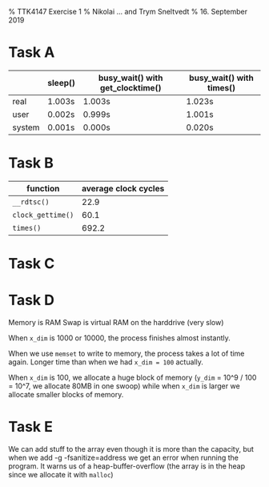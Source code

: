 % TTK4147 Exercise 1
% Nikolai ... and Trym Sneltvedt
% 16. September 2019

# Task A

|        | sleep() | busy_wait() with get_clocktime() | busy_wait() with times() |
| ------ | ------- | -------------------------------- | ------------------------ |
| real   |  1.003s |                           1.003s |                   1.023s |
| user   |  0.002s |                           0.999s |                   1.001s |
| system |  0.001s |                           0.000s |                   0.020s |


# Task B

| function          | average clock cycles |
| ----------------- | -------------------- |
| `__rdtsc()`       | 22.9                 |
| `clock_gettime()` | 60.1                 |
| `times()`         | 692.2                |




# Task C




# Task D

Memory is RAM
Swap is virtual RAM on the harddrive (very slow)

When `x_dim` is 1000 or 10000, the process finishes almost instantly.

When we use `memset` to write to memory, the process takes a lot of time again. Longer time than when we had `x_dim = 100` actually.

When `x_dim` is 100, we allocate a huge block of memory (`y_dim` = 10^9 / 100 = 10^7, we allocate 80MB in one swoop) while when `x_dim` is larger we allocate smaller blocks of memory.

# Task E

We can add stuff to the array even though it is more than the capacity, but when we add -g -fsanitize=address we get an error when running the program. It warns us of a heap-buffer-overflow (the array is in the heap since we allocate it with `malloc`)
